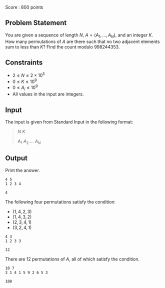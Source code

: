 Score : $800$ points

## Problem Statement

You are given a sequence of length $N$, $A = (A_1, ..., A_N)$, and an integer $K$.<br>
How many permutations of $A$ are there such that no two adjacent elements sum to less than $K$? Find the count modulo $998244353$.

## Constraints

- $2 \leq N \leq 2 \times 10^5$
- $0 \leq K \leq 10^9$
- $0 \leq A_i \leq 10^9$
- All values in the input are integers.

## Input

The input is given from Standard Input in the following format:

> $N$ $K$
> 
> $A_1$ $A_2$ $\dots$ $A_N$

## Output

Print the answer.

```input1
4 5
1 2 3 4
```

```output1
4
```

The following four permutations satisfy the condition:

- $(1, 4, 2, 3)$
- $(1, 4, 3, 2)$
- $(2, 3, 4, 1)$
- $(3, 2, 4, 1)$

```input2
4 3
1 2 3 3
```

```output2
12
```

There are $12$ permutations of $A$, all of which satisfy the condition.

```input3
10 7
3 1 4 1 5 9 2 6 5 3
```

```output3
108
```